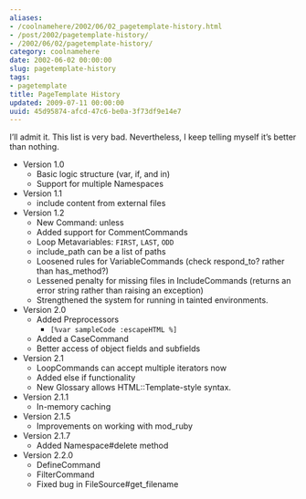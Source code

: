 ```yaml
---
aliases:
- /coolnamehere/2002/06/02_pagetemplate-history.html
- /post/2002/pagetemplate-history/
- /2002/06/02/pagetemplate-history/
category: coolnamehere
date: 2002-06-02 00:00:00
slug: pagetemplate-history
tags:
- pagetemplate
title: PageTemplate History
updated: 2009-07-11 00:00:00
uuid: 45d95874-afcd-47c6-be0a-3f73df9e14e7
---
```


I’ll admit it. This list is very bad. Nevertheless, I keep telling
myself it’s better than nothing.

  - Version 1.0
      - Basic logic structure (var, if, and in)
      - Support for multiple Namespaces
  - Version 1.1
      - include content from external files
  - Version 1.2
      - New Command: unless
      - Added support for CommentCommands
      - Loop Metavariables: `FIRST`, `LAST`, `ODD`
      - include\_path can be a list of paths
      - Loosened rules for VariableCommands (check respond\_to? rather
        than has\_method?)
      - Lessened penalty for missing files in IncludeCommands (returns
        an error string rather than raising an exception)
      - Strengthened the system for running in tainted environments.
  - Version 2.0
      - Added Preprocessors
          - `[%var sampleCode :escapeHTML %]`
      - Added a CaseCommand
      - Better access of object fields and subfields
  - Version 2.1
      - LoopCommands can accept multiple iterators now
      - Added else if functionality
      - New Glossary allows HTML::Template-style syntax.
  - Version 2.1.1
      - In-memory caching
  - Version 2.1.5
      - Improvements on working with mod\_ruby
  - Version 2.1.7
      - Added Namespace\#delete method
  - Version 2.2.0
      - DefineCommand
      - FilterCommand
      - Fixed bug in FileSource\#get\_filename